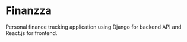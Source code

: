 # Finanzza

Personal finance tracking application using Django for backend API and React.js for frontend.
